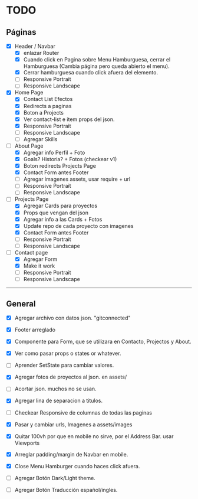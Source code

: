 # TODO

## Páginas

* [x] Header / Navbar
  * [x] enlazar Router
  * [x] Cuando click en Pagina sobre Menu Hamburguesa, cerrar el Hamburguesa (Cambia página pero queda abierto el menu).
  * [x] Cerrar hamburguesa cuando click afuera del elemento.  
  * [ ] Responsive Portrait
  * [ ] Responsive Landscape  

* [x] Home Page
  * [x] Contact List Efectos
  * [x] Redirects a paginas
  * [x] Boton a Projects
  * [x] Ver contact-list e item props del json.
  * [x] Responsive Portrait
  * [ ] Responsive Landscape  
  * [ ] Agregar Skills

* [ ] About Page
  * [x] Agregar info Perfil + Foto
  * [x] Goals? Historia? + Fotos (checkear v1)
  * [x] Boton redirects Projects Page
  * [x] Contact Form antes Footer
  * [ ] Agregar imagenes assets, usar require + url
  * [ ] Responsive Portrait
  * [ ] Responsive Landscape  

* [ ] Projects Page
  * [x] Agregar Cards para proyectos
  * [x] Props que vengan del json
  * [x] Agregar info a las Cards + Fotos
  * [x] Update repo de cada proyecto con imagenes
  * [x] Contact Form antes Footer
  * [ ] Responsive Portrait
  * [ ] Responsive Landscape

* [ ] Contact page
  * [x] Agregar Form
  * [x] Make it work
  * [ ] Responsive Portrait
  * [ ] Responsive Landscape

---

## General

* [x] Agregar archivo con datos json. "gitconnected"
* [x] Footer arreglado
* [x] Componente para Form, que se utilizara en Contacto, Projectos y About.
* [x] Ver como pasar props o states or whatever.
* [ ] Aprender SetState para cambiar valores.
* [x] Agregar fotos de proyectos al json. en assets/
* [ ] Acortar json. muchos no se usan.

* [x] Agregar lina de separacion a titulos.
* [ ] Checkear Responsive de columnas de todas las paginas
* [x] Pasar y cambiar urls, Imagenes a assets/images
* [x] Quitar 100vh por que en mobile no sirve, por el Address Bar. usar Viewports
* [x] Arreglar padding/margin de Navbar en mobile.
* [x] Close Menu Hamburger cuando haces click afuera.
* [ ] Agregar Botón Dark/Light theme.
* [ ] Agregar Botón Traducción español/ingles.


